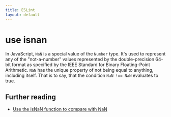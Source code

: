 ```yaml
---
title: ESLint
layout: default
---
```

# use isnan

In JavaScript, `NaN` is a special value of the `Number` type. It's used to represent any of the "not-a-number" values represented by the double-precision 64-bit format as specified by the IEEE Standard for Binary Floating-Point Arithmetic. `NaN` has the unique property of not being equal to anything, including itself. That is to say, that the condition `NaN !== NaN` evaluates to true.

## Further reading

 - [Use the isNaN function to compare with NaN](http://jslinterrors.com/use-the-isnan-function-to-compare-with-nan/)
